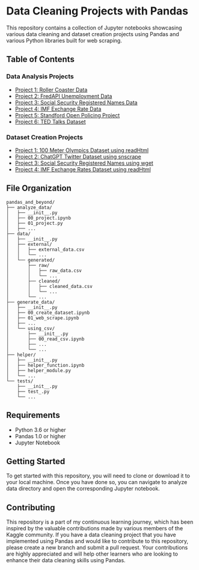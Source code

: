 # Data Cleaning Projects with Pandas

This repository contains a collection of Jupyter notebooks showcasing various data cleaning and dataset creation projects using Pandas and various Python libraries built for web scraping.

## Table of Contents

### Data Analysis Projects

-   [Project 1: Roller Coaster Data](https://github.com/benkaan001/pandas_and_beyond/blob/main/analyze_data/00_rollercoaster.ipynb)
-   [Project 2: FredAPI Unemployment Data](https://github.com/benkaan001/pandas_and_beyond/blob/main/analyze_data/01_unemployment.ipynb)
-   [Project 3: Social Security Registered Names Data](https://github.com/benkaan001/pandas_and_beyond/blob/main/analyze_data/02_registered_names.ipynb)
-   [Project 4: IMF Exchange Rate Data](https://github.com/benkaan001/pandas_and_beyond/blob/main/analyze_data/03_exchange_rates.ipynb)
-   [Project 5: Standford Open Policing Project](https://github.com/benkaan001/pandas_and_beyond/blob/main/analyze_data/04_standford_open_policing_project.ipynb)
-   [Project 6: TED Talks Dataset](https://github.com/benkaan001/pandas_and_beyond/blob/main/analyze_data/05_ted_talks.ipynb)

### Dataset Creation Projects
-   [Project 1: 100 Meter Olympics Dataset using readHtml](https://github.com/benkaan001/pandas_and_beyond/blob/main/generate_data/00_read_html.ipynb)
- [Project 2: ChatGPT Twitter Dataset using snscrape ](https://github.com/benkaan001/pandas_and_beyond/blob/main/generate_data/01_twitter.ipynb)
- [Project 3: Social Security Registered Names using wget](https://github.com/benkaan001/pandas_and_beyond/blob/main/generate_data/02_create_dataset_using_wget_dict.ipynb)
- [Project 4: IMF Exchange Rates Dataset using readHtml](https://github.com/benkaan001/pandas_and_beyond/blob/main/generate_data/03_exchange_rates.ipynb)


## File Organization
```
pandas_and_beyond/
├── analyze_data/
│   ├── __init__.py
│   ├── 00_project.ipynb
│   ├── 01_project.py
│   ├── ...
├── data/
│   ├── __init__.py
│   ├── external/
│   │   ├── external_data.csv
│   │   └── ...
│   └── generated/
│       ├── raw/
│       │   ├── raw_data.csv
│       │   └── ...
│       ├── cleaned/
│       │   ├── cleaned_data.csv
│       │   └── ...
│       └── ...
├── generate_data/
│   ├── __init__.py
│   ├── 00_create_dataset.ipynb
│   ├── 01_web_scrape.ipynb
│   ├── ...
│   └── using_csv/
│       ├── __init__.py
│       ├── 00_read_csv.ipynb
│       ├── ...
│       └── ...
├── helper/
│   ├── __init__.py
│   ├── helper_function.ipynb
│   ├── helper_module.py
│   └── ...
└── tests/
    ├── __init__.py
    ├── test_.py
    └── ...

```


## Requirements

-   Python 3.6 or higher
-   Pandas 1.0 or higher
-   Jupyter Notebook

## Getting Started

To get started with this repository, you will need to clone or download it to your local machine. Once you have done so, you can navigate to analyze data directory and open the corresponding Jupyter notebook.

## Contributing

This repository is a part of my continuous learning journey, which has been inspired by the valuable contributions made by various members of the Kaggle community. If you have a data cleaning project that you have implemented using Pandas and would like to contribute to this repository, please create a new branch and submit a pull request. Your contributions are highly appreciated and will help other learners who are looking to enhance their data cleaning skills using Pandas.
